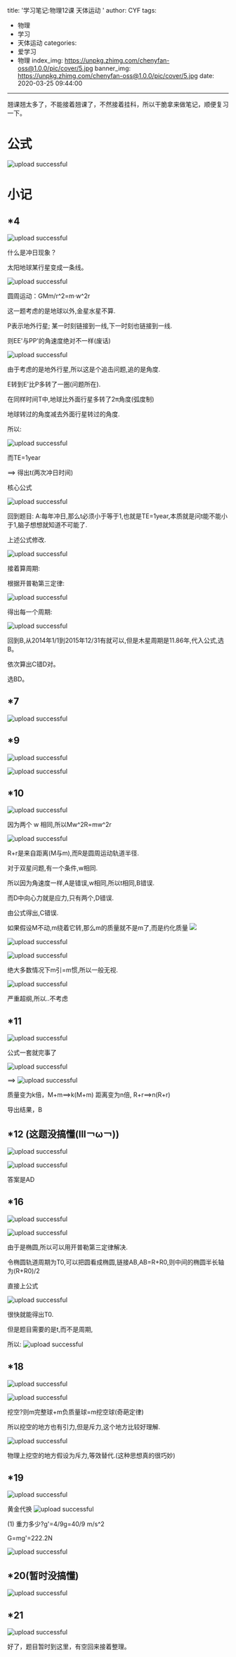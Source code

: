 title: '学习笔记:物理12课 天体运动 '
author: CYF
tags:
  - 物理
  - 学习
  - 天体运动
categories:
  - 爱学习
  - 物理
index_img: https://unpkg.zhimg.com/chenyfan-oss@1.0.0/pic/cover/5.jpg
banner_img: https://unpkg.zhimg.com/chenyfan-oss@1.0.0/pic/cover/5.jpg
date: 2020-03-25 09:44:00
---
翘课翘太多了，不能接着翘课了，不然接着挂科，所以干脆拿来做笔记，顺便复习一下。

# 公式

![upload successful](https://unpkg.zhimg.com/chenyfan-oss@1.0.0/pic/post/pasted-93.png)

# 小记


## \*4

![upload successful](https://unpkg.zhimg.com/chenyfan-oss@1.0.0/pic/post/pasted-94.png)

什么是冲日现象？

太阳地球某行星变成一条线。

![upload successful](https://unpkg.zhimg.com/chenyfan-oss@1.0.0/pic/post/pasted-95.png)

圆周运动：GMm/r^2=m·w^2r

这一题考虑的是地球以外,金星水星不算.

P表示地外行星;
某一时刻链接到一线,下一时刻也链接到一线.

则EE'与PP'的角速度绝对不一样(废话)


![upload successful](https://unpkg.zhimg.com/chenyfan-oss@1.0.0/pic/post/pasted-96.png)

由于考虑的是地外行星,所以这是个追击问题,追的是角度.

E转到E'比P多转了一圈(问题所在).

在同样时间T中,地球比外面行星多转了2π角度(弧度制)

地球转过的角度减去外面行星转过的角度.


所以:

![upload successful](https://unpkg.zhimg.com/chenyfan-oss@1.0.0/pic/post/pasted-97.png)

而TE=1year

==> 得出t(两次冲日时间)

核心公式

![upload successful](https://unpkg.zhimg.com/chenyfan-oss@1.0.0/pic/post/pasted-98.png)

回到题目:
A:每年冲日,那么t必须小于等于1,也就是TE=1year,本质就是问t能不能小于1,脑子想想就知道不可能了.

上述公式修改.

![upload successful](https://unpkg.zhimg.com/chenyfan-oss@1.0.0/pic/post/pasted-99.png)

接着算周期:

根据开普勒第三定律:


![upload successful](https://unpkg.zhimg.com/chenyfan-oss@1.0.0/pic/post/pasted-100.png)

得出每一个周期:


![upload successful](https://unpkg.zhimg.com/chenyfan-oss@1.0.0/pic/post/pasted-101.png)

回到B,从2014年1/1到2015年12/31有就可以,但是木星周期是11.86年,代入公式,选B。

依次算出C错D对。

选BD。

## \*7


![upload successful](https://unpkg.zhimg.com/chenyfan-oss@1.0.0/pic/post/pasted-102.png)


## \*9


![upload successful](https://unpkg.zhimg.com/chenyfan-oss@1.0.0/pic/post/pasted-103.png)


![upload successful](https://unpkg.zhimg.com/chenyfan-oss@1.0.0/pic/post/pasted-104.png)

## \*10


![upload successful](https://unpkg.zhimg.com/chenyfan-oss@1.0.0/pic/post/pasted-105.png)

因为两个 w 相同,所以Mw^2R=mw^2r

![upload successful](https://unpkg.zhimg.com/chenyfan-oss@1.0.0/pic/post/pasted-106.png)

R+r是来自距离(M与m),而R是圆周运动轨道半径.


对于双星问题,有一个条件,w相同.

所以因为角速度一样,A是错误,w相同,所以t相同,B错误.

而D中向心力就是应力,只有两个,D错误.

由公式得出,C错误.

如果假设M不动,m绕着它转,那么m的质量就不是m了,而是约化质量 <img src="https://unpkg.zhimg.com/chenyfan-oss@1.0.0/pic/moji/huaji.png">

![upload successful](https://unpkg.zhimg.com/chenyfan-oss@1.0.0/pic/post/pasted-107.png)


![upload successful](https://unpkg.zhimg.com/chenyfan-oss@1.0.0/pic/post/pasted-108.png)

绝大多数情况下m引=m惯,所以一般无视.


![upload successful](https://unpkg.zhimg.com/chenyfan-oss@1.0.0/pic/post/pasted-109.png)

严重超纲,所以..不考虑

## \*11


![upload successful](https://unpkg.zhimg.com/chenyfan-oss@1.0.0/pic/post/pasted-110.png)

公式一套就完事了


![upload successful](https://unpkg.zhimg.com/chenyfan-oss@1.0.0/pic/post/pasted-111.png)

==> 
![upload successful](https://unpkg.zhimg.com/chenyfan-oss@1.0.0/pic/post/pasted-112.png)

质量变为k倍，M+m==>k(M+m)
距离变为n倍, R+r==>n(R+r)

导出结果，B

## \*12 (这题没搞懂(lll￢ω￢))


![upload successful](https://unpkg.zhimg.com/chenyfan-oss@1.0.0/pic/post/pasted-113.png)


![upload successful](https://unpkg.zhimg.com/chenyfan-oss@1.0.0/pic/post/pasted-114.png)

答案是AD

## \*16


![upload successful](https://unpkg.zhimg.com/chenyfan-oss@1.0.0/pic/post/pasted-115.png)

![upload successful](https://unpkg.zhimg.com/chenyfan-oss@1.0.0/pic/post/pasted-116.png)

由于是椭圆,所以可以用开普勒第三定律解决.

令椭圆轨道周期为T0,可以把圆看成椭圆,链接AB,AB=R+R0,则中间的椭圆半长轴为(R+R0)/2

直接上公式


![upload successful](https://unpkg.zhimg.com/chenyfan-oss@1.0.0/pic/post/pasted-117.png)

很快就能得出T0.

但是题目需要的是t,而不是周期,

所以:
![upload successful](https://unpkg.zhimg.com/chenyfan-oss@1.0.0/pic/post/pasted-118.png)

## \*18


![upload successful](https://unpkg.zhimg.com/chenyfan-oss@1.0.0/pic/post/pasted-119.png)

![upload successful](https://unpkg.zhimg.com/chenyfan-oss@1.0.0/pic/post/pasted-120.png)

挖空?则m完整球+m负质量球=m挖空球(奇葩定律)

所以挖空的地方也有引力,但是斥力,这个地方比较好理解.


![upload successful](https://unpkg.zhimg.com/chenyfan-oss@1.0.0/pic/post/pasted-121.png)

物理上挖空的地方假设为斥力,等效替代.(这种思想真的很巧妙)

## \*19


![upload successful](https://unpkg.zhimg.com/chenyfan-oss@1.0.0/pic/post/pasted-122.png)

黄金代换
![upload successful](https://unpkg.zhimg.com/chenyfan-oss@1.0.0/pic/post/pasted-124.png)

(1) 重力多少?g'=4/9g=40/9 m/s^2

G=mg'=222.2N


![upload successful](https://unpkg.zhimg.com/chenyfan-oss@1.0.0/pic/post/pasted-123.png)

## \*20(暂时没搞懂)


![upload successful](https://unpkg.zhimg.com/chenyfan-oss@1.0.0/pic/post/pasted-125.png)

## \*21


![upload successful](https://unpkg.zhimg.com/chenyfan-oss@1.0.0/pic/post/pasted-126.png)

好了，题目暂时到这里，有空回来接着整理。